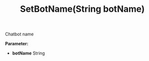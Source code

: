 ﻿---
uid: crmscript_ref_NSChatBotSettings_SetBotName
title: SetBotName(String botName)
intellisense: NSChatBotSettings.SetBotName
keywords: NSChatBotSettings, GetBotName
so.topic: reference
---

Chatbot name

**Parameter:** 
 - **botName** String

